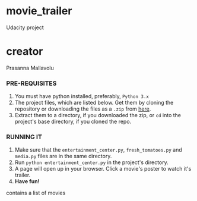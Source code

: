 # movie_trailer
Udacity project
# creator
Prasanna Mallavolu
### PRE-REQUISITES
1. You must have python installed, preferably, `Python 3.x`
2. The project files, which are listed below. Get them by cloning the 
repository or downloading the files as a `.zip` from [here](https://github.com/prasannamallavolu/movie_trailer/).
3. Extract them to a directory, if you downloaded the zip, or `cd` into 
the project's base directory, if you cloned the repo.

### RUNNING IT
1. Make sure that the `entertainment_center.py`, `fresh_tomatoes.py`
and `media.py` files are in the same directory.
3. Run `python entertainment_center.py` in the project's directory.
4. A page will open up in your browser. Click a movie's poster to watch
   it's trailer.
5. **Have fun!**

contains a list of movies

